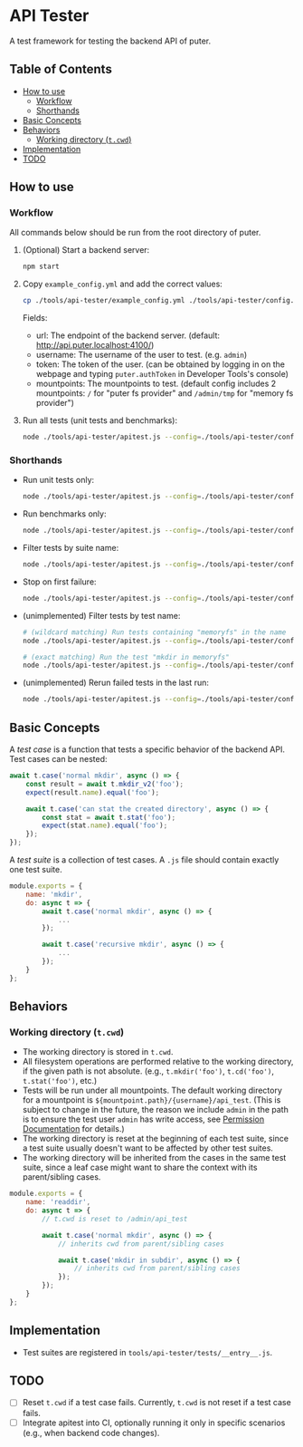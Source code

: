 # API Tester

A test framework for testing the backend API of puter.

## Table of Contents

- [How to use](#how-to-use)
  - [Workflow](#workflow)
  - [Shorthands](#shorthands)
- [Basic Concepts](#basic-concepts)
- [Behaviors](#behaviors)
  - [Working directory (`t.cwd`)](#working-directory-t-cwd)
- [Implementation](#implementation)
- [TODO](#todo)

## How to use

### Workflow

All commands below should be run from the root directory of puter.

1. (Optional) Start a backend server: 

    ```bash
    npm start
    ```

2. Copy `example_config.yml` and add the correct values:

    ```bash
    cp ./tools/api-tester/example_config.yml ./tools/api-tester/config.yml
    ```

    Fields:
    - url: The endpoint of the backend server. (default: http://api.puter.localhost:4100/)
    - username: The username of the user to test. (e.g. `admin`)
    - token: The token of the user. (can be obtained by logging in on the webpage and typing `puter.authToken` in Developer Tools's console)
    - mountpoints: The mountpoints to test. (default config includes 2 mountpoints: `/` for "puter fs provider" and `/admin/tmp` for "memory fs provider")

3. Run all tests (unit tests and benchmarks):

    ```bash
    node ./tools/api-tester/apitest.js --config=./tools/api-tester/config.yml
    ```

### Shorthands

- Run unit tests only:

    ```bash
    node ./tools/api-tester/apitest.js --config=./tools/api-tester/config.yml --unit
    ```

- Run benchmarks only:

    ```bash
    node ./tools/api-tester/apitest.js --config=./tools/api-tester/config.yml --bench
    ```

- Filter tests by suite name:

    ```bash
    node ./tools/api-tester/apitest.js --config=./tools/api-tester/config.yml --unit --suite=mkdir
    ```

- Stop on first failure:

    ```bash
    node ./tools/api-tester/apitest.js --config=./tools/api-tester/config.yml --unit --stop-on-failure
    ```

- (unimplemented) Filter tests by test name:

    ```bash
    # (wildcard matching) Run tests containing "memoryfs" in the name
    node ./tools/api-tester/apitest.js --config=./tools/api-tester/config.yml --unit --test='*memoryfs*'

    # (exact matching) Run the test "mkdir in memoryfs"
    node ./tools/api-tester/apitest.js --config=./tools/api-tester/config.yml --unit --test='mkdir in memoryfs'
    ```

- (unimplemented) Rerun failed tests in the last run:

    ```bash
    node ./tools/api-tester/apitest.js --config=./tools/api-tester/config.yml --rerun-failed
    ```

## Basic Concepts

A *test case* is a function that tests a specific behavior of the backend API. Test cases can be nested:

```js
await t.case('normal mkdir', async () => {
    const result = await t.mkdir_v2('foo');
    expect(result.name).equal('foo');

    await t.case('can stat the created directory', async () => {
        const stat = await t.stat('foo');
        expect(stat.name).equal('foo');
    });
});
```

A *test suite* is a collection of test cases. A `.js` file should contain exactly one test suite.

```js
module.exports = {
    name: 'mkdir',
    do: async t => {
        await t.case('normal mkdir', async () => {
            ...
        });

        await t.case('recursive mkdir', async () => {
            ...
        });
    }
};
```

## Behaviors

### Working directory (`t.cwd`)

- The working directory is stored in `t.cwd`.
- All filesystem operations are performed relative to the working directory, if the given path is not absolute. (e.g., `t.mkdir('foo')`, `t.cd('foo')`, `t.stat('foo')`, etc.)
- Tests will be run under all mountpoints. The default working directory for a mountpoint is `${mountpoint.path}/{username}/api_test`. (This is subject to change in the future, the reason we include `admin` in the path is to ensure the test user `admin` has write access, see [Permission Documentation](https://github.com/HeyPuter/puter/blob/3290440f4bf7a263f37bc5233565f8fec146f17b/src/backend/doc/A-and-A/permission.md#permission-options) for details.)
- The working directory is reset at the beginning of each test suite, since a test suite usually doesn't want to be affected by other test suites.
- The working directory will be inherited from the cases in the same test suite, since a leaf case might want to share the context with its parent/sibling cases.

```js
module.exports = {
    name: 'readdir',
    do: async t => {
        // t.cwd is reset to /admin/api_test

        await t.case('normal mkdir', async () => {
            // inherits cwd from parent/sibling cases

            await t.case('mkdir in subdir', async () => {
                // inherits cwd from parent/sibling cases
            });
        });
    }
};
```

## Implementation

- Test suites are registered in `tools/api-tester/tests/__entry__.js`.

## TODO

- [ ] Reset `t.cwd` if a test case fails. Currently, `t.cwd` is not reset if a test case fails.
- [ ] Integrate apitest into CI, optionally running it only in specific scenarios (e.g., when backend code changes).
